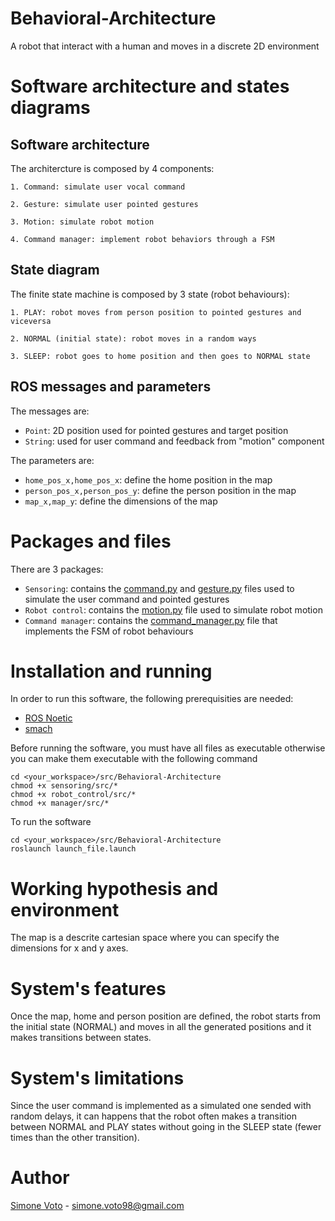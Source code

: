 # Behavioral-Architecture
A robot that interact with a human and moves in a discrete 2D environment

# Software architecture and states diagrams
## Software architecture 
The architercture is composed by 4 components: 

    1. Command: simulate user vocal command

    2. Gesture: simulate user pointed gestures

    3. Motion: simulate robot motion

    4. Command manager: implement robot behaviors through a FSM

## State diagram
The finite state machine is composed by 3 state (robot behaviours):

    1. PLAY: robot moves from person position to pointed gestures and viceversa

    2. NORMAL (initial state): robot moves in a random ways

    3. SLEEP: robot goes to home position and then goes to NORMAL state

## ROS messages and parameters
The messages are:

- `Point`: 2D position used for pointed gestures and target position
- `String`: used for user command and feedback from "motion" component

The parameters are:

- `home_pos_x,home_pos_x`: define the home position in the map
- `person_pos_x,person_pos_y`: define the person  position in the map 
- `map_x,map_y`: define the dimensions of the map

# Packages and files
There are 3 packages:

- `Sensoring`: contains the [command.py](sensoring/src/command.py) and [gesture.py](sensoring/src/gesture.py) files used to simulate the user command and pointed gestures
- `Robot control`: contains the [motion.py](robot_control/src/motion.py) file used to simulate robot motion
- `Command manager`: contains the [command_manager.py](manager/src/command_manager) file that implements the FSM of robot behaviours

# Installation and running
In order to run this software, the following prerequisities are needed:
- [ROS Noetic](http://wiki.ros.org/noetic)
- [smach](http://wiki.ros.org/smach)

Before running the software, you must have all files as executable otherwise you can make them executable with the following command
```
cd <your_workspace>/src/Behavioral-Architecture
chmod +x sensoring/src/*
chmod +x robot_control/src/*
chmod +x manager/src/*
```
To run the software
```
cd <your_workspace>/src/Behavioral-Architecture
roslaunch launch_file.launch
```

# Working hypothesis and environment
The map is a descrite cartesian space where you can specify the dimensions for x and y axes.

# System's features
Once the map, home and person position are defined, the robot starts from the initial state (NORMAL) and moves in all the generated positions and it makes transitions between states.

# System's limitations
Since the user command is implemented as a simulated one sended with random delays, it can happens that the robot often makes a transition between NORMAL and PLAY states without going in the SLEEP state (fewer times than the other transition).

# Author
[Simone Voto](https://github.com/Cavalletta98) - simone.voto98@gmail.com